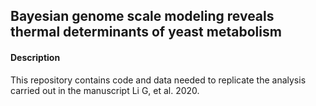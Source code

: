 ## Bayesian genome scale modeling reveals thermal determinants of yeast metabolism

#### Description
This repository contains code and data needed to replicate the analysis carried out in the manuscript Li G, et al. 2020.

